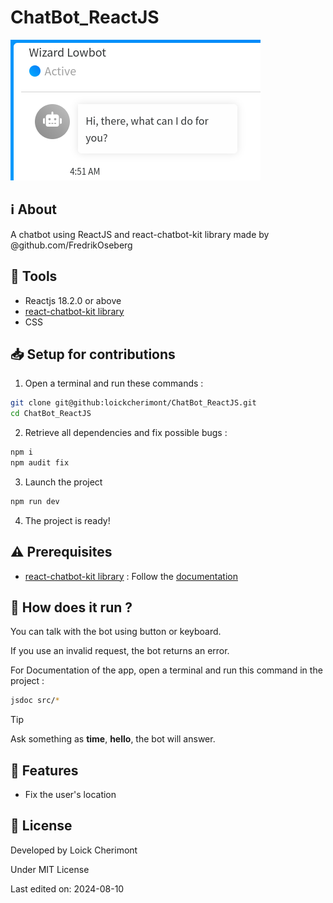 # ChatBot_ReactJS

![Preview](github/preview.png "Preview of ChatBot")


## :information_source: About  

A chatbot using ReactJS and react-chatbot-kit library made by @github.com/FredrikOseberg 


## :wrench: Tools
- Reactjs 18.2.0 or above
- [react-chatbot-kit library](https://fredrikoseberg.github.io/react-chatbot-kit-docs/)
- CSS


## :inbox_tray: Setup for contributions

1. Open a terminal and run these commands :

```bash
git clone git@github:loickcherimont/ChatBot_ReactJS.git
cd ChatBot_ReactJS
```

2. Retrieve all dependencies and fix possible bugs :

```bash
npm i
npm audit fix
```

3. Launch the project

```bash
npm run dev
```

4. The project is ready!

## :warning: Prerequisites

- [react-chatbot-kit library](https://fredrikoseberg.github.io/react-chatbot-kit-docs/) : Follow the [documentation](https://fredrikoseberg.github.io/react-chatbot-kit-docs/docs/)


## :thinking: How does it run ?

You can talk with the bot using button or keyboard.  

If you use an invalid request, the bot returns an error.  


For Documentation of the app, open a terminal and run this command in the project :

```bash
jsdoc src/*
```

> [!TIP]
> Ask something as **time**, **hello**, the bot will answer.

## :test_tube: Features
- Fix the user's location
 
## :key: License

Developed by Loick Cherimont  

Under MIT License  

Last edited on: 2024-08-10
